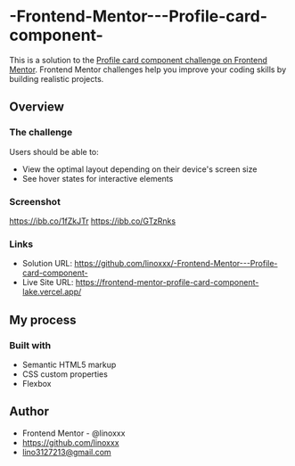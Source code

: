 # -Frontend-Mentor---Profile-card-component-

This is a solution to the [Profile card component challenge on Frontend Mentor](https://www.frontendmentor.io/challenges/profile-card-component-cfArpWshJ). Frontend Mentor challenges help you improve your coding skills by building realistic projects. 

## Overview

### The challenge

Users should be able to:

- View the optimal layout depending on their device's screen size
- See hover states for interactive elements

### Screenshot

https://ibb.co/1fZkJTr
https://ibb.co/GTzRnks


### Links

- Solution URL: https://github.com/linoxxx/-Frontend-Mentor---Profile-card-component-
- Live Site URL: https://frontend-mentor-profile-card-component-lake.vercel.app/

## My process

### Built with

- Semantic HTML5 markup
- CSS custom properties
- Flexbox

## Author

- Frontend Mentor - @linoxxx
- https://github.com/linoxxx
- lino3127213@gmail.com

